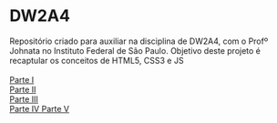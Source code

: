 # DW2A4
Repositório criado para auxiliar na disciplina de DW2A4, com o Profº Johnata no Instituto Federal de São Paulo. Objetivo deste projeto é recaptular os conceitos de HTML5, CSS3 e JS <br><br>
<a href="https://hochiminh1996.github.io/DW2A4/Atividades/A1/index" target="_blank">Parte I </a><br>
<a href="https://hochiminh1996.github.io/DW2A4/Atividades/A2/index" target="_blank">Parte II </a><br>
<a href="https://hochiminh1996.github.io/DW2A4/Atividades/A3/index" target="_blank">Parte III </a><br>
<a href="https://hochiminh1996.github.io/DW2A4/Atividades/A4/index" target="_blank">Parte IV </a>
<a href="#" target="_blank">Parte V </a>



